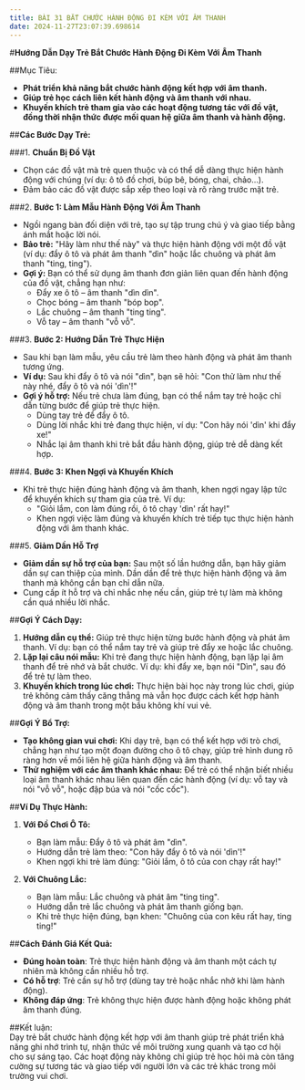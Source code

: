 ```yaml
---
title: BÀI 31 BẮT CHƯỚC HÀNH ĐỘNG ĐI KÈM VỚI ÂM THANH
date: 2024-11-27T23:07:39.698614
---
```


#**Hướng Dẫn Dạy Trẻ Bắt Chước Hành Động Đi Kèm Với Âm Thanh**

##Mục Tiêu:
- **Phát triển khả năng bắt chước hành động kết hợp với âm thanh.**
- **Giúp trẻ học cách liên kết hành động và âm thanh với nhau.**
- **Khuyến khích trẻ tham gia vào các hoạt động tương tác với đồ vật, đồng thời nhận thức được mối quan hệ giữa âm thanh và hành động.**

##**Các Bước Dạy Trẻ:**

###1. **Chuẩn Bị Đồ Vật**
- Chọn các đồ vật mà trẻ quen thuộc và có thể dễ dàng thực hiện hành động với chúng (ví dụ: ô tô đồ chơi, búp bê, bóng, chai, chảo...).
- Đảm bảo các đồ vật được sắp xếp theo loại và rõ ràng trước mặt trẻ.

###2. **Bước 1: Làm Mẫu Hành Động Với Âm Thanh**
- Ngồi ngang bàn đối diện với trẻ, tạo sự tập trung chú ý và giao tiếp bằng ánh mắt hoặc lời nói.
- **Bảo trẻ:** "Hãy làm như thế này" và thực hiện hành động với một đồ vật (ví dụ: đẩy ô tô và phát âm thanh "dìn" hoặc lắc chuông và phát âm thanh "ting, ting").
- **Gợi ý:** Bạn có thể sử dụng âm thanh đơn giản liên quan đến hành động của đồ vật, chẳng hạn như:  
  - Đẩy xe ô tô – âm thanh "dìn dìn".  
  - Chọc bóng – âm thanh "bóp bop".  
  - Lắc chuông – âm thanh "ting ting".  
  - Vỗ tay – âm thanh "vỗ vỗ".  

###3. **Bước 2: Hướng Dẫn Trẻ Thực Hiện**
- Sau khi bạn làm mẫu, yêu cầu trẻ làm theo hành động và phát âm thanh tương ứng.
- **Ví dụ:** Sau khi đẩy ô tô và nói "dìn", bạn sẽ hỏi: "Con thử làm như thế này nhé, đẩy ô tô và nói 'dìn'!"
- **Gợi ý hỗ trợ:** Nếu trẻ chưa làm đúng, bạn có thể nắm tay trẻ hoặc chỉ dẫn từng bước để giúp trẻ thực hiện.  
  - Dùng tay trẻ để đẩy ô tô.
  - Dùng lời nhắc khi trẻ đang thực hiện, ví dụ: "Con hãy nói 'dìn' khi đẩy xe!"  
  - Nhắc lại âm thanh khi trẻ bắt đầu hành động, giúp trẻ dễ dàng kết hợp.

###4. **Bước 3: Khen Ngợi và Khuyến Khích**
- Khi trẻ thực hiện đúng hành động và âm thanh, khen ngợi ngay lập tức để khuyến khích sự tham gia của trẻ. Ví dụ:  
  - "Giỏi lắm, con làm đúng rồi, ô tô chạy 'dìn' rất hay!"  
  - Khen ngợi việc làm đúng và khuyến khích trẻ tiếp tục thực hiện hành động với âm thanh khác.

###5. **Giảm Dần Hỗ Trợ**
- **Giảm dần sự hỗ trợ của bạn:** Sau một số lần hướng dẫn, bạn hãy giảm dần sự can thiệp của mình. Dần dần để trẻ thực hiện hành động và âm thanh mà không cần bạn chỉ dẫn nữa.
- Cung cấp ít hỗ trợ và chỉ nhắc nhẹ nếu cần, giúp trẻ tự làm mà không cần quá nhiều lời nhắc.

##**Gợi Ý Cách Dạy:**
1. **Hướng dẫn cụ thể:** Giúp trẻ thực hiện từng bước hành động và phát âm thanh. Ví dụ: bạn có thể nắm tay trẻ và giúp trẻ đẩy xe hoặc lắc chuông.
2. **Lặp lại câu nói mẫu:** Khi trẻ đang thực hiện hành động, bạn lặp lại âm thanh để trẻ nhớ và bắt chước. Ví dụ: khi đẩy xe, bạn nói "Dìn", sau đó để trẻ tự làm theo.
3. **Khuyến khích trong lúc chơi:** Thực hiện bài học này trong lúc chơi, giúp trẻ không cảm thấy căng thẳng mà vẫn học được cách kết hợp hành động và âm thanh trong một bầu không khí vui vẻ.

##**Gợi Ý Bổ Trợ:**
- **Tạo không gian vui chơi:** Khi dạy trẻ, bạn có thể kết hợp với trò chơi, chẳng hạn như tạo một đoạn đường cho ô tô chạy, giúp trẻ hình dung rõ ràng hơn về mối liên hệ giữa hành động và âm thanh.
- **Thử nghiệm với các âm thanh khác nhau:** Để trẻ có thể nhận biết nhiều loại âm thanh khác nhau liên quan đến các hành động (ví dụ: vỗ tay và nói "vỗ vỗ", hoặc đập búa và nói "cốc cốc").
  
##**Ví Dụ Thực Hành:**
1. **Với Đồ Chơi Ô Tô:**  
   - Bạn làm mẫu: Đẩy ô tô và phát âm "dìn".  
   - Hướng dẫn trẻ làm theo: "Con hãy đẩy ô tô và nói 'dìn'!"
   - Khen ngợi khi trẻ làm đúng: "Giỏi lắm, ô tô của con chạy rất hay!"  

2. **Với Chuông Lắc:**  
   - Bạn làm mẫu: Lắc chuông và phát âm "ting ting".  
   - Hướng dẫn trẻ lắc chuông và phát âm thanh giống bạn.  
   - Khi trẻ thực hiện đúng, bạn khen: "Chuông của con kêu rất hay, ting ting!"

##**Cách Đánh Giá Kết Quả:**
- **Đúng hoàn toàn**: Trẻ thực hiện hành động và âm thanh một cách tự nhiên mà không cần nhiều hỗ trợ.
- **Có hỗ trợ**: Trẻ cần sự hỗ trợ (dùng tay trẻ hoặc nhắc nhở khi làm hành động).
- **Không đáp ứng**: Trẻ không thực hiện được hành động hoặc không phát âm thanh đúng.

##Kết luận:  
Dạy trẻ bắt chước hành động kết hợp với âm thanh giúp trẻ phát triển khả năng ghi nhớ trình tự, nhận thức về môi trường xung quanh và tạo cơ hội cho sự sáng tạo. Các hoạt động này không chỉ giúp trẻ học hỏi mà còn tăng cường sự tương tác và giao tiếp với người lớn và các trẻ khác trong môi trường vui chơi.



